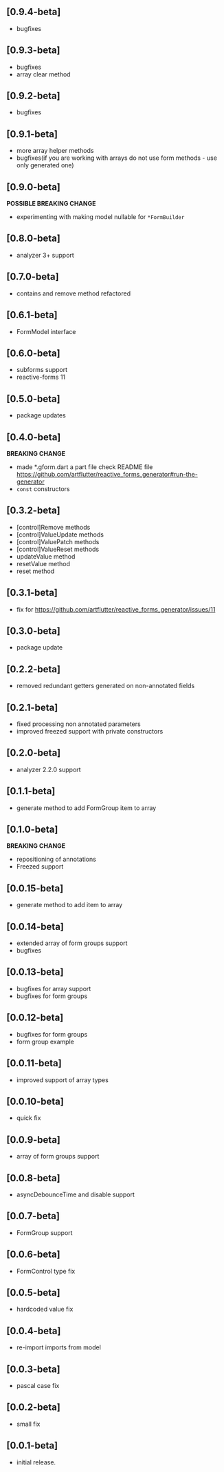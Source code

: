 ## [0.9.4-beta]
* bugfixes
 
## [0.9.3-beta]
* bugfixes
* array clear method
 
## [0.9.2-beta]
* bugfixes
 
## [0.9.1-beta]
* more array helper methods
* bugfixes(if you are working with arrays do not use form methods - use only generated one)
 
## [0.9.0-beta]
**POSSIBLE BREAKING CHANGE**
* experimenting with making model nullable for `*FormBuilder`

## [0.8.0-beta]
* analyzer 3+ support

## [0.7.0-beta]
* contains and remove method refactored

## [0.6.1-beta]
* FormModel interface

## [0.6.0-beta]
* subforms support
* reactive-forms 11

## [0.5.0-beta]
* package updates

## [0.4.0-beta]
**BREAKING CHANGE**
* made *.gform.dart a part file check README file https://github.com/artflutter/reactive_forms_generator#run-the-generator
* `const` constructors 

## [0.3.2-beta]
* [control]Remove methods
* [control]ValueUpdate methods
* [control]ValuePatch methods
* [control]ValueReset methods
* updateValue method
* resetValue method
* reset method

## [0.3.1-beta]
* fix for https://github.com/artflutter/reactive_forms_generator/issues/11

## [0.3.0-beta]
* package update

## [0.2.2-beta]
* removed redundant getters generated on non-annotated fields

## [0.2.1-beta]
* fixed processing non annotated parameters
* improved freezed support with private constructors

## [0.2.0-beta]
* analyzer 2.2.0 support

## [0.1.1-beta]
* generate method to add FormGroup item to array 

## [0.1.0-beta]
**BREAKING CHANGE**
* repositioning of annotations
* Freezed support

## [0.0.15-beta]

* generate method to add item to array

## [0.0.14-beta]

* extended array of form groups support
* bugfixes

## [0.0.13-beta]

* bugfixes for array support
* bugfixes for form groups

## [0.0.12-beta]

* bugfixes for form groups
* form group example

## [0.0.11-beta]

* improved support of array types

## [0.0.10-beta]

* quick fix

## [0.0.9-beta]

* array of form groups support

## [0.0.8-beta]

* asyncDebounceTime and disable support
 
## [0.0.7-beta]

* FormGroup support
 
## [0.0.6-beta]

* FormControl type fix
 
## [0.0.5-beta]

* hardcoded value fix

## [0.0.4-beta]

* re-import imports from model

## [0.0.3-beta]

* pascal case fix

## [0.0.2-beta]

* small fix

## [0.0.1-beta]

* initial release.

